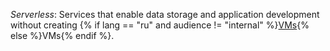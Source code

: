 _Serverless_: Services that enable data storage and application development without creating {% if lang == "ru" and audience != "internal" %}[VMs](../../glossary/vm.md){% else %}VMs{% endif %}.